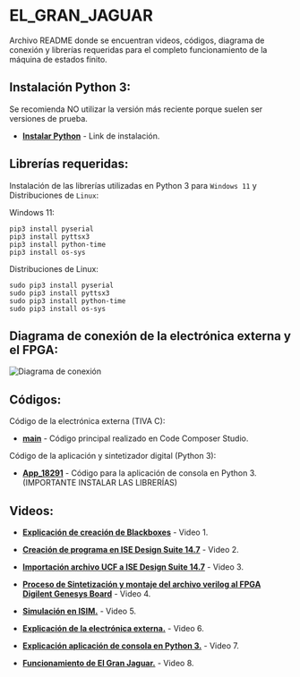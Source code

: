 # EL_GRAN_JAGUAR
Archivo README donde se encuentran videos, códigos, diagrama de conexión y librerías requeridas para el completo funcionamiento de la máquina de estados finito.

## Instalación Python 3:

Se recomienda NO utilizar la versión más reciente porque suelen ser versiones de prueba.

- __[Instalar Python](https://www.python.org/downloads/)__ - Link de instalación. 

## Librerías requeridas:

Instalación de las librerías utilizadas en Python 3 para `Windows 11` y Distribuciones de `Linux`:

Windows 11:

    pip3 install pyserial
    pip3 install pyttsx3
    pip3 install python-time
    pip3 install os-sys

Distribuciones de Linux:

    sudo pip3 install pyserial
    sudo pip3 install pyttsx3
    sudo pip3 install python-time
    sudo pip3 install os-sys
    
## Diagrama de conexión de la electrónica externa y el FPGA:

![Diagrama de conexión](https://github.com/Luis-Gomez98/EL_GRAN_JAGUAR/blob/main/Diagramas%20de%20Conexi%C3%B3n/CONEXION%20FPGA%20TIVA%20C.png)

## Códigos:

Código de la electrónica externa (TIVA C):

- __[main](https://github.com/Luis-Gomez98/EL_GRAN_JAGUAR/blob/main/main.c)__ - Código principal realizado en Code Composer Studio.

Código de la aplicación y sintetizador digital (Python 3): 

- __[App_18291](https://github.com/Luis-Gomez98/EL_GRAN_JAGUAR/blob/main/App_18291.py)__ - Código para la aplicación de consola en Python 3. (IMPORTANTE INSTALAR LAS LIBRERÍAS)

## Videos:

- __[Explicación de creación de Blackboxes](https://youtu.be/-3zbbkzytVc)__ - Video 1.

- __[Creación de programa en ISE Design Suite 14.7](https://youtu.be/HMclKwUTCZg)__ - Video 2.

- __[Importación archivo UCF a ISE Design Suite 14.7](https://youtu.be/HMclKwUTCZg)__ - Video 3.

- __[Proceso de Sintetización y montaje del archivo verilog al FPGA Digilent Genesys Board](https://youtu.be/ttubQtCyglY)__ - Video 4.

- __[Simulación en ISIM.](https://youtu.be/HMclKwUTCZg)__ - Video 5.

- __[Explicación de la electrónica externa.](https://youtu.be/I-KUMfvtae4)__ - Video 6.

- __[Explicación aplicación de consola en Python 3.](https://youtu.be/klTiH55PLWs)__ - Video 7.

- __[Funcionamiento de El Gran Jaguar.](https://youtu.be/QU9_QRYPk8c)__ - Video 8.



